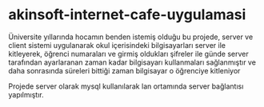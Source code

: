 # akinsoft-internet-cafe-uygulamasi
Üniversite yıllarında hocamın benden istemiş olduğu bu projede, server ve client sistemi uygulanarak okul içerisindeki bilgisayarları server ile kitleyerek, öğrenci numaraları ve girmiş oldukları şifreler ile günde server tarafından ayarlaranan zaman kadar bilgisayarı kullanmaları sağlanmıştır ve daha sonrasında süreleri bittiği zaman bilgisayar o öğrenciye kitleniyor

Projede server olarak mysql kullanılarak lan ortamında server bağlantısı yapılmıştır.
